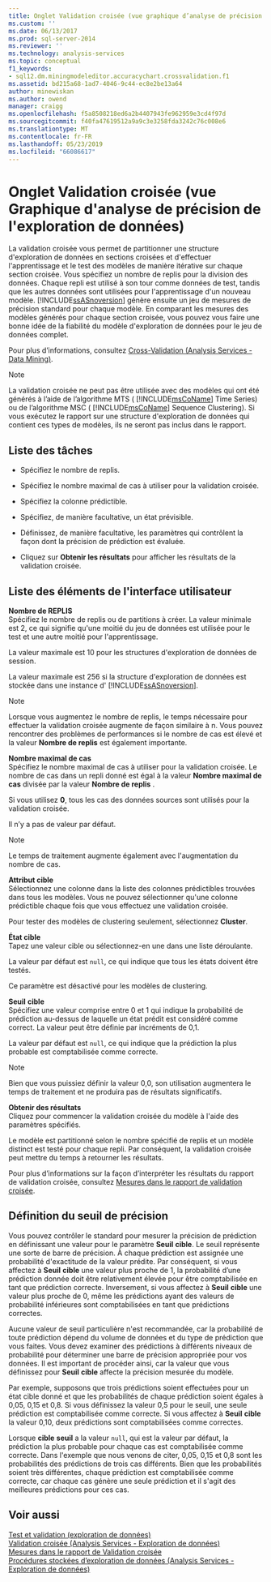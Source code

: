 ```yaml
---
title: Onglet Validation croisée (vue graphique d’analyse de précision d’exploration de données) | Microsoft Docs
ms.custom: ''
ms.date: 06/13/2017
ms.prod: sql-server-2014
ms.reviewer: ''
ms.technology: analysis-services
ms.topic: conceptual
f1_keywords:
- sql12.dm.miningmodeleditor.accuracychart.crossvalidation.f1
ms.assetid: bd215a68-1ad7-4046-9c44-ec8e2be13a64
author: minewiskan
ms.author: owend
manager: craigg
ms.openlocfilehash: f5a8508218ed6a2b4407943fe962959e3cd4f97d
ms.sourcegitcommit: f40fa47619512a9a9c3e3258fda3242c76c008e6
ms.translationtype: MT
ms.contentlocale: fr-FR
ms.lasthandoff: 05/23/2019
ms.locfileid: "66086617"
---
```

# <a name="cross-validation-tab-mining-accuracy-chart-view"></a>Onglet Validation croisée (vue Graphique d'analyse de précision de l'exploration de données)
  La validation croisée vous permet de partitionner une structure d'exploration de données en sections croisées et d'effectuer l'apprentissage et le test des modèles de manière itérative sur chaque section croisée. Vous spécifiez un nombre de replis pour la division des données. Chaque repli est utilisé à son tour comme données de test, tandis que les autres données sont utilisées pour l'apprentissage d'un nouveau modèle. [!INCLUDE[ssASnoversion](../includes/ssasnoversion-md.md)] génère ensuite un jeu de mesures de précision standard pour chaque modèle. En comparant les mesures des modèles générés pour chaque section croisée, vous pouvez vous faire une bonne idée de la fiabilité du modèle d'exploration de données pour le jeu de données complet.  
  
 Pour plus d’informations, consultez [Cross-Validation &#40;Analysis Services - Data Mining&#41;](data-mining/cross-validation-analysis-services-data-mining.md).  
  
> [!NOTE]  
>  La validation croisée ne peut pas être utilisée avec des modèles qui ont été générés à l’aide de l’algorithme MTS ( [!INCLUDE[msCoName](../includes/msconame-md.md)] Time Series) ou de l’algorithme MSC ( [!INCLUDE[msCoName](../includes/msconame-md.md)] Sequence Clustering). Si vous exécutez le rapport sur une structure d'exploration de données qui contient ces types de modèles, ils ne seront pas inclus dans le rapport.  
  
## <a name="task-list"></a>Liste des tâches  
  
-   Spécifiez le nombre de replis.  
  
-   Spécifiez le nombre maximal de cas à utiliser pour la validation croisée.  
  
-   Spécifiez la colonne prédictible.  
  
-   Spécifiez, de manière facultative, un état prévisible.  
  
-   Définissez, de manière facultative, les paramètres qui contrôlent la façon dont la précision de prédiction est évaluée.  
  
-   Cliquez sur **Obtenir les résultats** pour afficher les résultats de la validation croisée.  
  
## <a name="uielement-list"></a>Liste des éléments de l'interface utilisateur  
 **Nombre de REPLIS**  
 Spécifiez le nombre de replis ou de partitions à créer. La valeur minimale est 2, ce qui signifie qu'une moitié du jeu de données est utilisée pour le test et une autre moitié pour l'apprentissage.  
  
 La valeur maximale est 10 pour les structures d'exploration de données de session.  
  
 La valeur maximale est 256 si la structure d'exploration de données est stockée dans une instance d' [!INCLUDE[ssASnoversion](../includes/ssasnoversion-md.md)].  
  
> [!NOTE]  
>  Lorsque vous augmentez le nombre de replis, le temps nécessaire pour effectuer la validation croisée augmente de façon similaire à n. Vous pouvez rencontrer des problèmes de performances si le nombre de cas est élevé et la valeur **Nombre de replis** est également importante.  
  
 **Nombre maximal de cas**  
 Spécifiez le nombre maximal de cas à utiliser pour la validation croisée. Le nombre de cas dans un repli donné est égal à la valeur **Nombre maximal de cas** divisée par la valeur **Nombre de replis** .  
  
 Si vous utilisez **0**, tous les cas des données sources sont utilisés pour la validation croisée.  
  
 Il n’y a pas de valeur par défaut.  
  
> [!NOTE]  
>  Le temps de traitement augmente également avec l'augmentation du nombre de cas.  
  
 **Attribut cible**  
 Sélectionnez une colonne dans la liste des colonnes prédictibles trouvées dans tous les modèles. Vous ne pouvez sélectionner qu'une colonne prédictible chaque fois que vous effectuez une validation croisée.  
  
 Pour tester des modèles de clustering seulement, sélectionnez **Cluster**.  
  
 **État cible**  
 Tapez une valeur cible ou sélectionnez-en une dans une liste déroulante.  
  
 La valeur par défaut est `null`, ce qui indique que tous les états doivent être testés.  
  
 Ce paramètre est désactivé pour les modèles de clustering.  
  
 **Seuil**  **cible**  
 Spécifiez une valeur comprise entre 0 et 1 qui indique la probabilité de prédiction au-dessus de laquelle un état prédit est considéré comme correct. La valeur peut être définie par incréments de 0,1.  
  
 La valeur par défaut est `null`, ce qui indique que la prédiction la plus probable est comptabilisée comme correcte.  
  
> [!NOTE]  
>  Bien que vous puissiez définir la valeur 0,0, son utilisation augmentera le temps de traitement et ne produira pas de résultats significatifs.  
  
 **Obtenir des résultats**  
 Cliquez pour commencer la validation croisée du modèle à l'aide des paramètres spécifiés.  
  
 Le modèle est partitionné selon le nombre spécifié de replis et un modèle distinct est testé pour chaque repli. Par conséquent, la validation croisée peut mettre du temps à retourner les résultats.  
  
 Pour plus d’informations sur la façon d’interpréter les résultats du rapport de validation croisée, consultez [Mesures dans le rapport de validation croisée](data-mining/measures-in-the-cross-validation-report.md).  
  
## <a name="setting-the-accuracy-threshold"></a>Définition du seuil de précision  
 Vous pouvez contrôler le standard pour mesurer la précision de prédiction en définissant une valeur pour le paramètre **Seuil** **cible**. Le seuil représente une sorte de barre de précision. À chaque prédiction est assignée une probabilité d'exactitude de la valeur prédite. Par conséquent, si vous affectez à **Seuil** **cible** une valeur plus proche de 1, la probabilité d’une prédiction donnée doit être relativement élevée pour être comptabilisée en tant que prédiction correcte. Inversement, si vous affectez à **Seuil** **cible** une valeur plus proche de 0, même les prédictions ayant des valeurs de probabilité inférieures sont comptabilisées en tant que prédictions correctes.  
  
 Aucune valeur de seuil particulière n'est recommandée, car la probabilité de toute prédiction dépend du volume de données et du type de prédiction que vous faites. Vous devez examiner des prédictions à différents niveaux de probabilité pour déterminer une barre de précision appropriée pour vos données. Il est important de procéder ainsi, car la valeur que vous définissez pour **Seuil** **cible** affecte la précision mesurée du modèle.  
  
 Par exemple, supposons que trois prédictions soient effectuées pour un état cible donné et que les probabilités de chaque prédiction soient égales à 0,05, 0,15 et 0,8. Si vous définissez la valeur 0,5 pour le seuil, une seule prédiction est comptabilisée comme correcte. Si vous affectez à **Seuil** **cible** la valeur 0,10, deux prédictions sont comptabilisées comme correctes.  
  
 Lorsque **cible** **seuil** a la valeur `null`, qui est la valeur par défaut, la prédiction la plus probable pour chaque cas est comptabilisée comme correcte. Dans l'exemple que nous venons de citer, 0,05, 0,15 et 0,8 sont les probabilités des prédictions de trois cas différents. Bien que les probabilités soient très différentes, chaque prédiction est comptabilisée comme correcte, car chaque cas génère une seule prédiction et il s'agit des meilleures prédictions pour ces cas.  
  
## <a name="see-also"></a>Voir aussi  
 [Test et validation &#40;exploration de données&#41;](data-mining/testing-and-validation-data-mining.md)   
 [Validation croisée &#40;Analysis Services - Exploration de données&#41;](data-mining/cross-validation-analysis-services-data-mining.md)   
 [Mesures dans le rapport de Validation croisée](data-mining/measures-in-the-cross-validation-report.md)   
 [Procédures stockées d’exploration de données &#40;Analysis Services - Exploration de données&#41;](/sql/analysis-services/data-mining/data-mining-stored-procedures-analysis-services-data-mining)  
  
  
